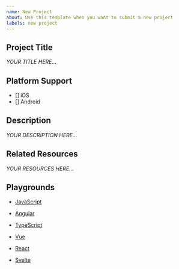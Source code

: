 ```yaml
---
name: New Project
about: Use this template when you want to submit a new project
labels: new project
---
```


<!-- Please give your project a short descriptive title. -->
## Project Title
_YOUR TITLE HERE..._


<!-- Please indecate with [x], which platforms your project currently supports. -->
## Platform Support
- [] iOS
- [] Android


<!-- 
Please give a detailed description of your project.
The markdown formate you use here will be used in the projects README. 
-->
## Description
_YOUR DESCRIPTION HERE..._


<!-- 
Detail any related resources for your project. Maybe you where inspired by a tutorial or design etc...
The markdown formate you use here will be used in the projects README .
-->
## Related Resources
_YOUR RESOURCES HERE..._


<!-- Please add your projects' playground link(s) here -->
## Playgrounds
- [JavaScript](url)

- [Angular](url)

- [TypeScript](url)

- [Vue](url)

- [React](url)

- [Svelte](url)
